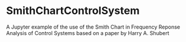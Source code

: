 # SmithChartControlSystem
A Jupyter example of the use of the Smith Chart in Frequency Reponse Analysis of Control Systems based on a paper by Harry A. Shubert
